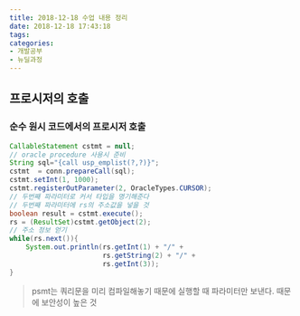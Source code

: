 ```yaml
---
title: 2018-12-18 수업 내용 정리
date: 2018-12-18 17:43:18
tags:
categories:
- 개발공부
- 뉴딜과정
---
```


## 프로시저의 호출

### 순수 원시 코드에서의 프로시저 호출

```java
CallableStatement cstmt = null;
// oracle procedure 사용시 준비
String sql="{call usp_emplist(?,?)}";
cstmt  = conn.prepareCall(sql);
cstmt.setInt(1, 1000);
cstmt.registerOutParameter(2, OracleTypes.CURSOR);
// 두번째 파라미터로 커서 타입을 명기해준다
// 두번째 파라미터에 rs의 주소값을 넣을 것
boolean result = cstmt.execute();
rs = (ResultSet)cstmt.getObject(2);
// 주소 정보 얻기
while(rs.next()){
	System.out.println(rs.getInt(1) + "/" + 
                       rs.getString(2) + "/" + 
                       rs.getInt(3));
}
```

> psmt는 쿼리문을 미리 컴파일해놓기 때문에 실행할 때 파라미터만 보낸다. 때문에 보안성이 높은 것

